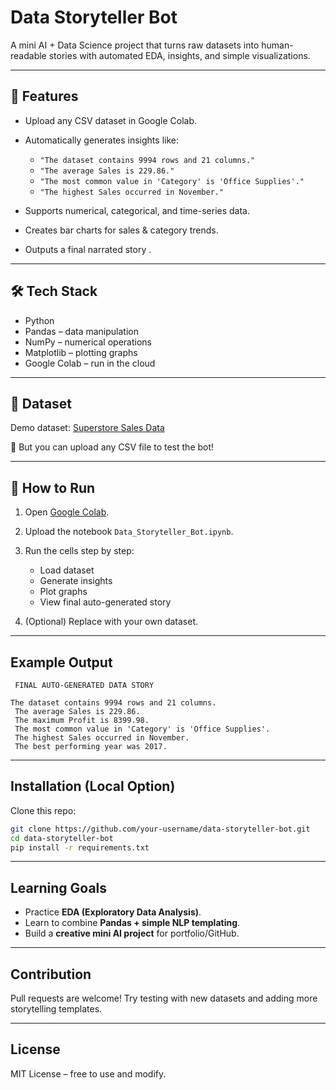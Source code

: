 

#  Data Storyteller Bot

 A mini AI + Data Science project that turns raw datasets into human-readable stories with automated EDA, insights, and simple visualizations.

---

## 🚀 Features

* Upload any CSV dataset in Google Colab.
* Automatically generates insights like:

  * `"The dataset contains 9994 rows and 21 columns."`
  * `"The average Sales is 229.86."`
  * `"The most common value in 'Category' is 'Office Supplies'."`
  * `"The highest Sales occurred in November."`
* Supports numerical, categorical, and time-series data.
* Creates bar charts for sales & category trends.
* Outputs a final narrated story .

---

## 🛠️ Tech Stack

* Python
* Pandas – data manipulation
* NumPy – numerical operations
* Matplotlib – plotting graphs
* Google Colab – run in the cloud

---

## 📂 Dataset

Demo dataset: [Superstore Sales Data](https://gist.githubusercontent.com/nnbphuong/38db511db14542f3ba9ef16e69d3814c/raw/Superstore.csv)

📌 But you can upload any CSV file to test the bot!

---

## 📖 How to Run

1. Open [Google Colab](https://colab.research.google.com/).
2. Upload the notebook `Data_Storyteller_Bot.ipynb`.
3. Run the cells step by step:

   * Load dataset
   * Generate insights
   * Plot graphs
   * View final auto-generated story
4. (Optional) Replace with your own dataset.

---

##  Example Output

```
 FINAL AUTO-GENERATED DATA STORY 

The dataset contains 9994 rows and 21 columns.
 The average Sales is 229.86.
 The maximum Profit is 8399.98.
 The most common value in 'Category' is 'Office Supplies'.
 The highest Sales occurred in November.
 The best performing year was 2017.
```

---

##  Installation (Local Option)

Clone this repo:

```bash
git clone https://github.com/your-username/data-storyteller-bot.git
cd data-storyteller-bot
pip install -r requirements.txt
```

---

##  Learning Goals

* Practice **EDA (Exploratory Data Analysis)**.
* Learn to combine **Pandas + simple NLP templating**.
* Build a **creative mini AI project** for portfolio/GitHub.

---

##  Contribution

Pull requests are welcome! Try testing with new datasets and adding more storytelling templates.

---

##  License

MIT License – free to use and modify.


